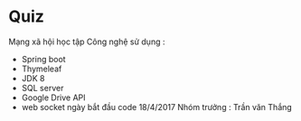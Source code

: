 # Quiz
Mạng xã hội học tập
Công nghệ sử dụng :
+ Spring boot
+ Thymeleaf
+ JDK 8
+ SQL server
+ Google Drive API
+ web socket
ngày bắt đầu  code 18/4/2017
Nhóm trưởng : Trần văn Thắng
